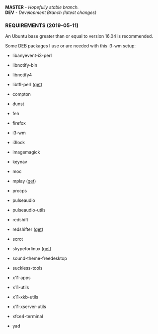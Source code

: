 **MASTER** - _Hopefully stable branch._\
**DEV** - _Development Branch (latest changes)_

### REQUIREMENTS (2019-05-11)

An Ubuntu base greater than or equal to version 16.04 is recommended.

Some DEB packages I use or are needed with this i3-wm setup:

* libanyevent-i3-perl
* libnotify-bin
* libnotify4
* libtfl-perl ([get](https://github.com/terminalforlife/DEB-Packages))

* compton
* dunst
* feh
* firefox
* i3-wm
* i3lock
* imagemagick
* keynav
* moc
* mplay ([get](https://github.com/terminalforlife/DEB-Packages))
* procps
* pulseaudio
* pulseaudio-utils
* redshift
* redshifter ([get](https://github.com/terminalforlife/DEB-Packages))
* scrot
* skypeforlinux ([get](https://www.skype.com/en/get-skype))
* sound-theme-freedesktop
* suckless-tools
* x11-apps
* x11-utils
* x11-xkb-utils
* x11-xserver-utils
* xfce4-terminal 
* yad
